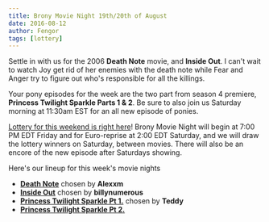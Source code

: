 ```yaml
---
title: Brony Movie Night 19th/20th of August
date: 2016-08-12
author: Fengor
tags: [lottery]
---
```


Settle in with us for the 2006 **Death Note** movie, and **Inside Out**. I can't wait to watch Joy get rid of her enemies with the death note while Fear and Anger try to figure out who's responsible for all the killings.

Your pony episodes for the week are the two part from season 4 premiere, **Princess Twilight Sparkle Parts 1 & 2**. Be sure to also join us Saturday morning at 11:30am EST for an all new episode of ponies.

[Lottery for this weekend is right here][lotto]! Brony Movie Night will begin at 7:00 PM EDT Friday and for Euro-reprise at 2:00 EDT Saturday, and we will draw the lottery winners on Saturday, between movies. There will also be an encore of the new episode after Saturdays showing.

Here's our lineup for this week's movie nights

 - **[Death Note][m1]** chosen by **Alexxm**
 - **[Inside Out][m2]** chosen by **billynumerous**
 - **[Princess Twilight Sparkle Pt 1.][p1]** chosen by **Teddy**
 - **[Princess Twilight Sparkle Pt 2.][p2]**

[m1]: http://www.imdb.com/title/tt0758742/
[m2]: http://www.imdb.com/title/tt2096673/
[p1]: http://www.imdb.com/title/tt3088328/
[p2]: http://www.imdb.com/title/tt3099922/
[lotto]: https://bronystate.typeform.com/to/g2qCiX
